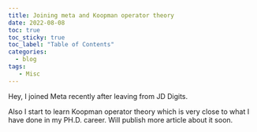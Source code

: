 ```yaml
---
title: Joining meta and Koopman operator theory
date: 2022-08-08
toc: true
toc_sticky: true
toc_label: "Table of Contents"
categories:
  - blog
tags:
   - Misc
---
```


Hey, I joined Meta recently after leaving from JD Digits.

Also I start to learn Koopman operator theory which is very close to what I have done in my PH.D. career. Will publish more article about it soon.